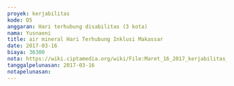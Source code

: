 ```yaml
---
proyek: kerjabilitas
kode: D5
anggaran: Hari terhubung disabilitas (3 kota)
nama: Yusnaeni
title: air mineral Hari Terhubung Inklusi Makassar
date: 2017-03-16
biaya: 36300
nota: https://wiki.ciptamedia.org/wiki/File:Maret_16_2017_kerjabilitas_D5_beli_air_mineral_neni.jpg
tanggalpelunasan: 2017-03-16
notapelunasan:
---
```

